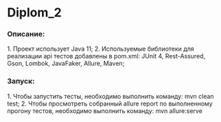# Diplom_2
<h3>Описание:</h3>
1. Проект использует Java 11;
2. Используемые библиотеки для реализации api тестов добавлены в pom.xml: JUnit 4, Rest-Assured, Gson, Lombok, JavaFaker, Allure, Maven;

<h3>Запуск:</h3>
1. Чтобы запустить тесты, необходимо выполнить команду: mvn clean test;
2. Чтобы просмотреть собранный allure report по выполненному прогону тестов, необходимо выполнить команду: mvn allure:serve
